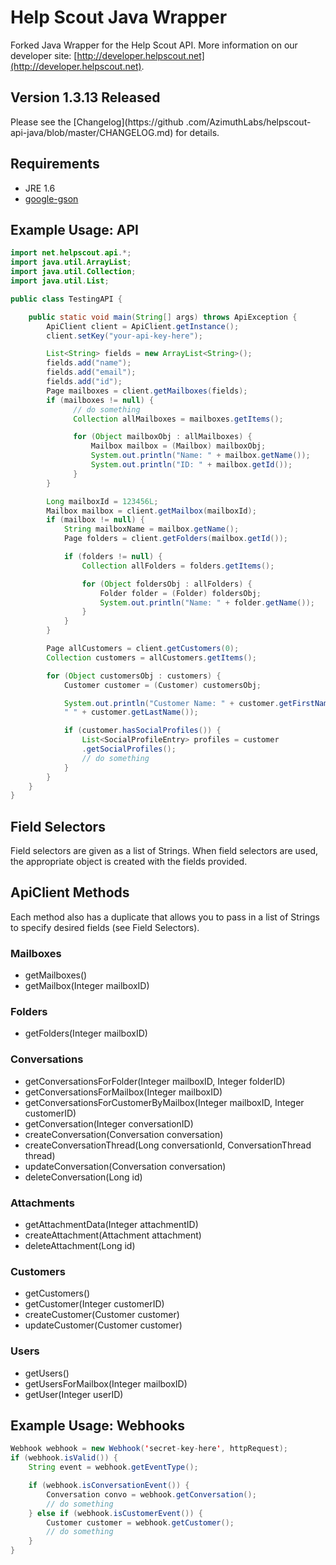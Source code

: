 Help Scout Java Wrapper
=======================
Forked Java Wrapper for the Help Scout API. More information on our developer
site: [http://developer.helpscout.net](http://developer.helpscout.net).

Version 1.3.13 Released
---------------------
Please see the [Changelog](https://github
.com/AzimuthLabs/helpscout-api-java/blob/master/CHANGELOG.md) for details.

Requirements
---------------------
* JRE 1.6
* [google-gson](http://code.google.com/p/google-gson/)

Example Usage: API
---------------------
```java
import net.helpscout.api.*;
import java.util.ArrayList;
import java.util.Collection;
import java.util.List;

public class TestingAPI {

    public static void main(String[] args) throws ApiException {
		ApiClient client = ApiClient.getInstance();
		client.setKey("your-api-key-here");

		List<String> fields = new ArrayList<String>();
		fields.add("name");
		fields.add("email");
		fields.add("id");
		Page mailboxes = client.getMailboxes(fields);
		if (mailboxes != null) {
			  // do something
			  Collection allMailboxes = mailboxes.getItems();

			  for (Object mailboxObj : allMailboxes) {
			      Mailbox mailbox = (Mailbox) mailboxObj;
			      System.out.println("Name: " + mailbox.getName());
			      System.out.println("ID: " + mailbox.getId());
			  }
		}

		Long mailboxId = 123456L;
		Mailbox mailbox = client.getMailbox(mailboxId);
		if (mailbox != null) {
			String mailboxName = mailbox.getName();
			Page folders = client.getFolders(mailbox.getId());

			if (folders != null) {
			    Collection allFolders = folders.getItems();

			    for (Object foldersObj : allFolders) {
			        Folder folder = (Folder) foldersObj;
			        System.out.println("Name: " + folder.getName());
			    }
			}
		}

		Page allCustomers = client.getCustomers(0);
		Collection customers = allCustomers.getItems();

		for (Object customersObj : customers) {
			Customer customer = (Customer) customersObj;

			System.out.println("Customer Name: " + customer.getFirstName() +
			" " + customer.getLastName());

			if (customer.hasSocialProfiles()) {
				List<SocialProfileEntry> profiles = customer
				.getSocialProfiles();
				// do something
			}
		}
  	}
}
```

Field Selectors
---------------------
Field selectors are given as a list of Strings. When field selectors are used, the appropriate object is created with the fields provided.

ApiClient Methods
--------------------
Each method also has a duplicate that allows you to pass in a list of Strings to specify desired fields (see Field Selectors).

### Mailboxes
* getMailboxes()
* getMailbox(Integer mailboxID)

### Folders
* getFolders(Integer mailboxID)

### Conversations
* getConversationsForFolder(Integer mailboxID, Integer folderID)
* getConversationsForMailbox(Integer mailboxID)
* getConversationsForCustomerByMailbox(Integer mailboxID, Integer customerID)
* getConversation(Integer conversationID)
* createConversation(Conversation conversation)
* createConversationThread(Long conversationId, ConversationThread thread)
* updateConversation(Conversation conversation)
* deleteConversation(Long id)

### Attachments
* getAttachmentData(Integer attachmentID)
* createAttachment(Attachment attachment)
* deleteAttachment(Long id)

### Customers
* getCustomers()
* getCustomer(Integer customerID)
* createCustomer(Customer customer)
* updateCustomer(Customer customer)

### Users
* getUsers()
* getUsersForMailbox(Integer mailboxID)
* getUser(Integer userID)


Example Usage: Webhooks
------------------------
```java
Webhook webhook = new Webhook('secret-key-here', httpRequest);
if (webhook.isValid()) {
	String event = webhook.getEventType();

	if (webhook.isConversationEvent()) {
		Conversation convo = webhook.getConversation();
		// do something
	} else if (webhook.isCustomerEvent()) {
		Customer customer = webhook.getCustomer();
		// do something
	}
}
```
